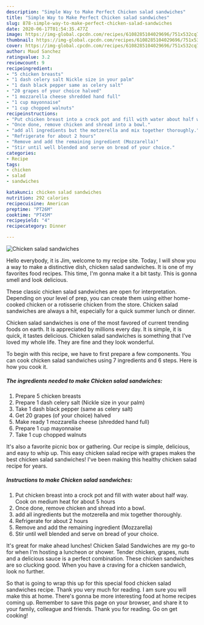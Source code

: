 ```yaml
---
description: "Simple Way to Make Perfect Chicken salad sandwiches"
title: "Simple Way to Make Perfect Chicken salad sandwiches"
slug: 878-simple-way-to-make-perfect-chicken-salad-sandwiches
date: 2020-06-17T01:54:35.477Z
image: https://img-global.cpcdn.com/recipes/6108285104029696/751x532cq70/chicken-salad-sandwiches-recipe-main-photo.jpg
thumbnail: https://img-global.cpcdn.com/recipes/6108285104029696/751x532cq70/chicken-salad-sandwiches-recipe-main-photo.jpg
cover: https://img-global.cpcdn.com/recipes/6108285104029696/751x532cq70/chicken-salad-sandwiches-recipe-main-photo.jpg
author: Maud Sanchez
ratingvalue: 3.2
reviewcount: 9
recipeingredient:
- "5 chicken breasts"
- "1 dash celery salt Nickle size in your palm"
- "1 dash black pepper same as celery salt"
- "20 grapes of your choice halved"
- "1 mozzarella cheese shredded hand full"
- "1 cup mayonnaise"
- "1 cup chopped walnuts"
recipeinstructions:
- "Put chicken breast into a crock pot and fill with water about half way. Cook on medium heat for about 5 hours"
- "Once done, remove chicken and shread into a bowl."
- "add all ingredients but the motzerella and mix together thoroughly."
- "Refrigerate for about 2 hours"
- "Remove and add the remaining ingredient (Mozzarella)"
- "Stir until well blended and serve on bread of your choice."
categories:
- Recipe
tags:
- chicken
- salad
- sandwiches

katakunci: chicken salad sandwiches 
nutrition: 292 calories
recipecuisine: American
preptime: "PT26M"
cooktime: "PT45M"
recipeyield: "4"
recipecategory: Dinner

---
```



![Chicken salad sandwiches](https://img-global.cpcdn.com/recipes/6108285104029696/751x532cq70/chicken-salad-sandwiches-recipe-main-photo.jpg)

Hello everybody, it is Jim, welcome to my recipe site. Today, I will show you a way to make a distinctive dish, chicken salad sandwiches. It is one of my favorites food recipes. This time, I'm gonna make it a bit tasty. This is gonna smell and look delicious.

These classic chicken salad sandwiches are open for interpretation. Depending on your level of prep, you can create them using either home-cooked chicken or a rotisserie chicken from the store. Chicken salad sandwiches are always a hit, especially for a quick summer lunch or dinner.

Chicken salad sandwiches is one of the most favored of current trending foods on earth. It is appreciated by millions every day. It is simple, it is quick, it tastes delicious. Chicken salad sandwiches is something that I've loved my whole life. They are fine and they look wonderful.


To begin with this recipe, we have to first prepare a few components. You can cook chicken salad sandwiches using 7 ingredients and 6 steps. Here is how you cook it.

<!--inarticleads1-->

##### The ingredients needed to make Chicken salad sandwiches:

1. Prepare 5 chicken breasts
1. Prepare 1 dash celery salt (Nickle size in your palm)
1. Take 1 dash black pepper (same as celery salt)
1. Get 20 grapes (of your choice) halved
1. Make ready 1 mozzarella cheese (shredded hand full)
1. Prepare 1 cup mayonnaise
1. Take 1 cup chopped walnuts


It&#39;s also a favorite picnic box or gathering. Our recipe is simple, delicious, and easy to whip up. This easy chicken salad recipe with grapes makes the best chicken salad sandwiches! I&#39;ve been making this healthy chicken salad recipe for years. 

<!--inarticleads2-->

##### Instructions to make Chicken salad sandwiches:

1. Put chicken breast into a crock pot and fill with water about half way. Cook on medium heat for about 5 hours
1. Once done, remove chicken and shread into a bowl.
1. add all ingredients but the motzerella and mix together thoroughly.
1. Refrigerate for about 2 hours
1. Remove and add the remaining ingredient (Mozzarella)
1. Stir until well blended and serve on bread of your choice.


It&#39;s great for make ahead lunches! Chicken Salad Sandwiches are my go-to for when I&#39;m hosting a luncheon or shower. Tender chicken, grapes, nuts and a delicious sauce is a perfect combination. These chicken sandwiches are so clucking good. When you have a craving for a chicken sandwich, look no further. 

So that is going to wrap this up for this special food chicken salad sandwiches recipe. Thank you very much for reading. I am sure you will make this at home. There's gonna be more interesting food at home recipes coming up. Remember to save this page on your browser, and share it to your family, colleague and friends. Thank you for reading. Go on get cooking!
